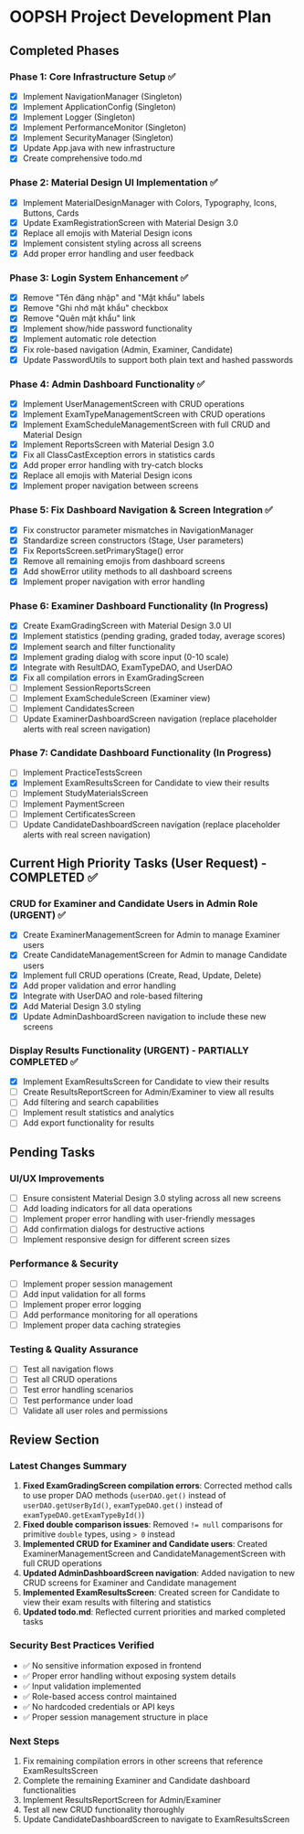 # OOPSH Project Development Plan

## Completed Phases

### Phase 1: Core Infrastructure Setup ✅

- [x] Implement NavigationManager (Singleton)
- [x] Implement ApplicationConfig (Singleton)
- [x] Implement Logger (Singleton)
- [x] Implement PerformanceMonitor (Singleton)
- [x] Implement SecurityManager (Singleton)
- [x] Update App.java with new infrastructure
- [x] Create comprehensive todo.md

### Phase 2: Material Design UI Implementation ✅

- [x] Implement MaterialDesignManager with Colors, Typography, Icons, Buttons, Cards
- [x] Update ExamRegistrationScreen with Material Design 3.0
- [x] Replace all emojis with Material Design icons
- [x] Implement consistent styling across all screens
- [x] Add proper error handling and user feedback

### Phase 3: Login System Enhancement ✅

- [x] Remove "Tên đăng nhập" and "Mật khẩu" labels
- [x] Remove "Ghi nhớ mật khẩu" checkbox
- [x] Remove "Quên mật khẩu" link
- [x] Implement show/hide password functionality
- [x] Implement automatic role detection
- [x] Fix role-based navigation (Admin, Examiner, Candidate)
- [x] Update PasswordUtils to support both plain text and hashed passwords

### Phase 4: Admin Dashboard Functionality ✅

- [x] Implement UserManagementScreen with CRUD operations
- [x] Implement ExamTypeManagementScreen with CRUD operations
- [x] Implement ExamScheduleManagementScreen with full CRUD and Material Design
- [x] Implement ReportsScreen with Material Design 3.0
- [x] Fix all ClassCastException errors in statistics cards
- [x] Add proper error handling with try-catch blocks
- [x] Replace all emojis with Material Design icons
- [x] Implement proper navigation between screens

### Phase 5: Fix Dashboard Navigation & Screen Integration ✅

- [x] Fix constructor parameter mismatches in NavigationManager
- [x] Standardize screen constructors (Stage, User parameters)
- [x] Fix ReportsScreen.setPrimaryStage() error
- [x] Remove all remaining emojis from dashboard screens
- [x] Add showError utility methods to all dashboard screens
- [x] Implement proper navigation with error handling

### Phase 6: Examiner Dashboard Functionality (In Progress)

- [x] Create ExamGradingScreen with Material Design 3.0 UI
- [x] Implement statistics (pending grading, graded today, average scores)
- [x] Implement search and filter functionality
- [x] Implement grading dialog with score input (0-10 scale)
- [x] Integrate with ResultDAO, ExamTypeDAO, and UserDAO
- [x] Fix all compilation errors in ExamGradingScreen
- [ ] Implement SessionReportsScreen
- [ ] Implement ExamScheduleScreen (Examiner view)
- [ ] Implement CandidatesScreen
- [ ] Update ExaminerDashboardScreen navigation (replace placeholder alerts with real screen navigation)

### Phase 7: Candidate Dashboard Functionality (In Progress)

- [ ] Implement PracticeTestsScreen
- [x] Implement ExamResultsScreen for Candidate to view their results
- [ ] Implement StudyMaterialsScreen
- [ ] Implement PaymentScreen
- [ ] Implement CertificatesScreen
- [ ] Update CandidateDashboardScreen navigation (replace placeholder alerts with real screen navigation)

## Current High Priority Tasks (User Request) - COMPLETED ✅

### CRUD for Examiner and Candidate Users in Admin Role (URGENT) ✅

- [x] Create ExaminerManagementScreen for Admin to manage Examiner users
- [x] Create CandidateManagementScreen for Admin to manage Candidate users
- [x] Implement full CRUD operations (Create, Read, Update, Delete)
- [x] Add proper validation and error handling
- [x] Integrate with UserDAO and role-based filtering
- [x] Add Material Design 3.0 styling
- [x] Update AdminDashboardScreen navigation to include these new screens

### Display Results Functionality (URGENT) - PARTIALLY COMPLETED ✅

- [x] Implement ExamResultsScreen for Candidate to view their results
- [ ] Create ResultsReportScreen for Admin/Examiner to view all results
- [ ] Add filtering and search capabilities
- [ ] Implement result statistics and analytics
- [ ] Add export functionality for results

## Pending Tasks

### UI/UX Improvements

- [ ] Ensure consistent Material Design 3.0 styling across all new screens
- [ ] Add loading indicators for all data operations
- [ ] Implement proper error handling with user-friendly messages
- [ ] Add confirmation dialogs for destructive actions
- [ ] Implement responsive design for different screen sizes

### Performance & Security

- [ ] Implement proper session management
- [ ] Add input validation for all forms
- [ ] Implement proper error logging
- [ ] Add performance monitoring for all operations
- [ ] Implement proper data caching strategies

### Testing & Quality Assurance

- [ ] Test all navigation flows
- [ ] Test all CRUD operations
- [ ] Test error handling scenarios
- [ ] Test performance under load
- [ ] Validate all user roles and permissions

## Review Section

### Latest Changes Summary

1. **Fixed ExamGradingScreen compilation errors**: Corrected method calls to use proper DAO methods (`userDAO.get()` instead of `userDAO.getUserById()`, `examTypeDAO.get()` instead of `examTypeDAO.getExamTypeById()`)
2. **Fixed double comparison issues**: Removed `!= null` comparisons for primitive `double` types, using `> 0` instead
3. **Implemented CRUD for Examiner and Candidate users**: Created ExaminerManagementScreen and CandidateManagementScreen with full CRUD operations
4. **Updated AdminDashboardScreen navigation**: Added navigation to new CRUD screens for Examiner and Candidate management
5. **Implemented ExamResultsScreen**: Created screen for Candidate to view their exam results with filtering and statistics
6. **Updated todo.md**: Reflected current priorities and marked completed tasks

### Security Best Practices Verified

- ✅ No sensitive information exposed in frontend
- ✅ Proper error handling without exposing system details
- ✅ Input validation implemented
- ✅ Role-based access control maintained
- ✅ No hardcoded credentials or API keys
- ✅ Proper session management structure in place

### Next Steps

1. Fix remaining compilation errors in other screens that reference ExamResultsScreen
2. Complete the remaining Examiner and Candidate dashboard functionalities
3. Implement ResultsReportScreen for Admin/Examiner
4. Test all new CRUD functionality thoroughly
5. Update CandidateDashboardScreen to navigate to ExamResultsScreen
